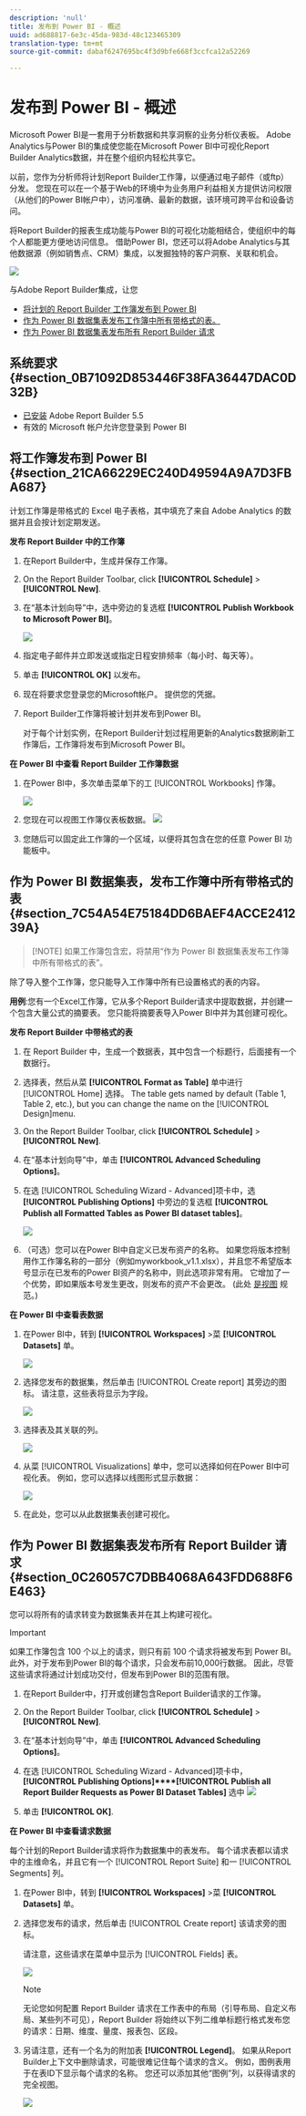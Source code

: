 ```yaml
---
description: 'null'
title: 发布到 Power BI - 概述
uuid: ad688817-6e3c-45da-983d-48c123465309
translation-type: tm+mt
source-git-commit: dabaf6247695bc4f3d9bfe668f3ccfca12a52269

---
```



# 发布到 Power BI - 概述

Microsoft Power BI是一套用于分析数据和共享洞察的业务分析仪表板。 Adobe Analytics与Power BI的集成使您能在Microsoft Power BI中可视化Report Builder Analytics数据，并在整个组织内轻松共享它。

以前，您作为分析师将计划Report Builder工作簿，以便通过电子邮件（或ftp）分发。 您现在可以在一个基于Web的环境中为业务用户利益相关方提供访问权限（从他们的Power BI帐户中），访问准确、最新的数据，该环境可跨平台和设备访问。

将Report Builder的报表生成功能与Power BI的可视化功能相结合，使组织中的每个人都能更方便地访问信息。 借助Power BI，您还可以将Adobe Analytics与其他数据源（例如销售点、CRM）集成，以发掘独特的客户洞察、关联和机会。

![](assets/aaplusbi.png)

与Adobe Report Builder集成，让您

* [将计划的 Report Builder 工作簿发布到 Power BI](/help/analyze/report-builder/whats-new-arb.md#rb-5-5-section)
* [作为 Power BI 数据集表发布工作簿中所有带格式的表。](/help/analyze/report-builder/whats-new-arb.md#rb-5-5-section)
* [作为 Power BI 数据集表发布所有 Report Builder 请求](/help/analyze/report-builder/whats-new-arb.md#rb-5-5-section)

## 系统要求 {#section_0B71092D853446F38FA36447DAC0D32B}

* [已安装](/help/analyze/report-builder/setup/t-install-arb.md) Adobe Report Builder 5.5
* 有效的 Microsoft 帐户允许您登录到 Power BI

## 将工作簿发布到 Power BI {#section_21CA66229EC240D49594A9A7D3FBA687}

计划工作簿是带格式的 Excel 电子表格，其中填充了来自 Adobe Analytics 的数据并且会按计划定期发送。

**发布 Report Builder 中的工作簿**

1. 在Report Builder中，生成并保存工作簿。
1. On the Report Builder Toolbar, click **[!UICONTROL Schedule]** > **[!UICONTROL New]**.

1. 在“基本计划向导”中，选中旁边的复选框 **[!UICONTROL Publish Workbook to Microsoft Power BI]**。

   ![](assets/simple-schedule-wizard.png)

1. 指定电子邮件并立即发送或指定日程安排频率（每小时、每天等）。
1. 单击 **[!UICONTROL OK]** 以发布。
1. 现在将要求您登录您的Microsoft帐户。 提供您的凭据。
1. Report Builder工作簿将被计划并发布到Power BI。

   对于每个计划实例，在Report Builder计划过程用更新的Analytics数据刷新工作簿后，工作簿将发布到Microsoft Power BI。

**在 Power BI 中查看 Report Builder 工作簿数据**

1. 在Power BI中，多次单击菜单下的工 [!UICONTROL Workbooks] 作簿。

   ![](assets/workbooks-power-bi.png)

1. 您现在可以视图工作簿仪表板数据。  ![](assets/view-data-pbi.png)

1. 您随后可以固定此工作簿的一个区域，以便将其包含在您的任意 Power BI 功能板中。

## 作为 Power BI 数据集表，发布工作簿中所有带格式的表 {#section_7C54A54E75184DD6BAEF4ACCE241239A}

>[!NOTE] 如果工作簿包含宏，将禁用“作为 Power BI 数据集表发布工作簿中所有带格式的表”。

除了导入整个工作簿，您只能导入工作簿中所有已设置格式的表的内容。

**用例**:您有一个Excel工作簿，它从多个Report Builder请求中提取数据，并创建一个包含大量公式的摘要表。 您只能将摘要表导入Power BI中并为其创建可视化。

**发布 Report Builder 中带格式的表**

1. 在 Report Builder 中，生成一个数据表，其中包含一个标题行，后面接有一个数据行。
1. 选择表，然后从菜 **[!UICONTROL Format as Table]** 单中进行 [!UICONTROL Home] 选择。 The table gets named by default (Table 1, Table 2, etc.), but you can change the name on the [!UICONTROL Design]menu.

1. On the Report Builder Toolbar, click **[!UICONTROL Schedule]** > **[!UICONTROL New]**.

1. 在“基本计划向导”中，单击 **[!UICONTROL Advanced Scheduling Options]**。
1. 在选 [!UICONTROL Scheduling Wizard - Advanced]项卡中，选 **[!UICONTROL Publishing Options]** 中旁边的复选框 **[!UICONTROL Publish all Formatted Tables as Power BI dataset tables]**。

   ![](assets/advanced-schedule-wizard2.png)

1. （可选）您可以在Power BI中自定义已发布资产的名称。 如果您将版本控制用作工作簿名称的一部分（例如myworkbook_v1.1.xlsx），并且您不希望版本号显示在已发布的Power BI资产的名称中，则此选项非常有用。 它增加了一个优势，即如果版本号发生更改，则发布的资产不会更改。 (此处 [是视图](/help/analyze/report-builder/c-publish-power-bi/specifications-limits.md) 规范。)

**在 Power BI 中查看表数据**

1. 在Power BI中，转到 **[!UICONTROL Workspaces]** >菜 **[!UICONTROL Datasets]** 单。

   ![](assets/datasets-menu.png)

1. 选择您发布的数据集，然后单击 [!UICONTROL Create report] 其旁边的图标。 请注意，这些表将显示为字段。

   ![](assets/formatted-tables.png)

1. 选择表及其关联的列。

   ![](assets/view-table-dataset.png)

1. 从菜 [!UICONTROL Visualizations] 单中，您可以选择如何在Power BI中可视化表。 例如，您可以选择以线图形式显示数据：

   ![](assets/bi-line-graph.png)

1. 在此处，您可以从此数据集表创建可视化。

## 作为 Power BI 数据集表发布所有 Report Builder 请求 {#section_0C26057C7DBB4068A643FDD688F6E463}

您可以将所有的请求转变为数据集表并在其上构建可视化。

>[!IMPORTANT]
>
>如果工作簿包含 100 个以上的请求，则只有前 100 个请求将被发布到 Power BI。此外，对于发布到Power BI的每个请求，只会发布前10,000行数据。 因此，尽管这些请求将通过计划成功交付，但发布到Power BI的范围有限。

1. 在Report Builder中，打开或创建包含Report Builder请求的工作簿。
1. On the Report Builder Toolbar, click **[!UICONTROL Schedule]** > **[!UICONTROL New]**.

1. 在“基本计划向导”中，单击 **[!UICONTROL Advanced Scheduling Options]**。
1. 在选 [!UICONTROL Scheduling Wizard - Advanced]项卡中， **[!UICONTROL Publishing Options]****[!UICONTROL Publish all Report Builder Requests as Power BI Dataset Tables]** 选中 ![](assets/advanced-schedule-wizard2.png)

1. 单击 **[!UICONTROL OK]**.

**在 Power BI 中查看请求数据**

每个计划的Report Builder请求将作为数据集中的表发布。 每个请求表都以请求中的主维命名，并且它有一个 [!UICONTROL Report Suite] 和一 [!UICONTROL Segments] 列。

1. 在Power BI中，转到 **[!UICONTROL Workspaces]** >菜 **[!UICONTROL Datasets]** 单。

1. 选择您发布的请求，然后单击 [!UICONTROL Create report] 该请求旁的图标。

   请注意，这些请求在菜单中显示为 [!UICONTROL Fields] 表。

   ![](assets/published-requests.png)

   >[!NOTE]
   >
   >无论您如何配置 Report Builder 请求在工作表中的布局（引导布局、自定义布局、某些列不可见），Report Builder 将始终以下列二维单标题行格式发布您的请求：日期、维度、量度、报表包、区段。

1. 另请注意，还有一个名为的附加表 **[!UICONTROL Legend]**。 如果从Report Builder上下文中删除请求，可能很难记住每个请求的含义。 例如，图例表用于在表ID下显示每个请求的名称。 您还可以添加其他“图例”列，以获得请求的完全视图。

   ![](assets/legend-table.png)


